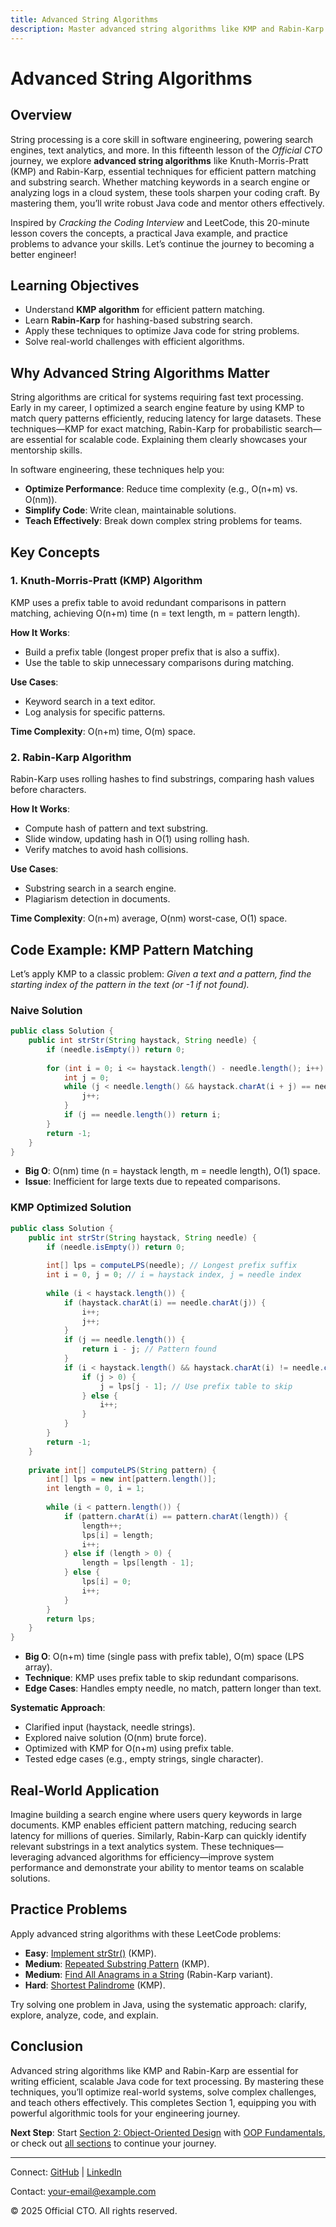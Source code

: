 ```yaml
---
title: Advanced String Algorithms
description: Master advanced string algorithms like KMP and Rabin-Karp in Java for efficient text processing, with practical examples for better software engineering.
---
```


# Advanced String Algorithms

## Overview
String processing is a core skill in software engineering, powering search engines, text analytics, and more. In this fifteenth lesson of the *Official CTO* journey, we explore **advanced string algorithms** like Knuth-Morris-Pratt (KMP) and Rabin-Karp, essential techniques for efficient pattern matching and substring search. Whether matching keywords in a search engine or analyzing logs in a cloud system, these tools sharpen your coding craft. By mastering them, you’ll write robust Java code and mentor others effectively.

Inspired by *Cracking the Coding Interview* and LeetCode, this 20-minute lesson covers the concepts, a practical Java example, and practice problems to advance your skills. Let’s continue the journey to becoming a better engineer!

## Learning Objectives
- Understand **KMP algorithm** for efficient pattern matching.
- Learn **Rabin-Karp** for hashing-based substring search.
- Apply these techniques to optimize Java code for string problems.
- Solve real-world challenges with efficient algorithms.

## Why Advanced String Algorithms Matter
String algorithms are critical for systems requiring fast text processing. Early in my career, I optimized a search engine feature by using KMP to match query patterns efficiently, reducing latency for large datasets. These techniques—KMP for exact matching, Rabin-Karp for probabilistic search—are essential for scalable code. Explaining them clearly showcases your mentorship skills.

In software engineering, these techniques help you:
- **Optimize Performance**: Reduce time complexity (e.g., O(n+m) vs. O(nm)).
- **Simplify Code**: Write clean, maintainable solutions.
- **Teach Effectively**: Break down complex string problems for teams.

## Key Concepts
### 1. Knuth-Morris-Pratt (KMP) Algorithm
KMP uses a prefix table to avoid redundant comparisons in pattern matching, achieving O(n+m) time (n = text length, m = pattern length).

**How It Works**:
- Build a prefix table (longest proper prefix that is also a suffix).
- Use the table to skip unnecessary comparisons during matching.

**Use Cases**:
- Keyword search in a text editor.
- Log analysis for specific patterns.

**Time Complexity**: O(n+m) time, O(m) space.

### 2. Rabin-Karp Algorithm
Rabin-Karp uses rolling hashes to find substrings, comparing hash values before characters.

**How It Works**:
- Compute hash of pattern and text substring.
- Slide window, updating hash in O(1) using rolling hash.
- Verify matches to avoid hash collisions.

**Use Cases**:
- Substring search in a search engine.
- Plagiarism detection in documents.

**Time Complexity**: O(n+m) average, O(nm) worst-case, O(1) space.

## Code Example: KMP Pattern Matching
Let’s apply KMP to a classic problem: *Given a text and a pattern, find the starting index of the pattern in the text (or -1 if not found).*

### Naive Solution
```java
public class Solution {
    public int strStr(String haystack, String needle) {
        if (needle.isEmpty()) return 0;
        
        for (int i = 0; i <= haystack.length() - needle.length(); i++) {
            int j = 0;
            while (j < needle.length() && haystack.charAt(i + j) == needle.charAt(j)) {
                j++;
            }
            if (j == needle.length()) return i;
        }
        return -1;
    }
}
```
- **Big O**: O(nm) time (n = haystack length, m = needle length), O(1) space.
- **Issue**: Inefficient for large texts due to repeated comparisons.

### KMP Optimized Solution
```java
public class Solution {
    public int strStr(String haystack, String needle) {
        if (needle.isEmpty()) return 0;
        
        int[] lps = computeLPS(needle); // Longest prefix suffix
        int i = 0, j = 0; // i = haystack index, j = needle index
        
        while (i < haystack.length()) {
            if (haystack.charAt(i) == needle.charAt(j)) {
                i++;
                j++;
            }
            if (j == needle.length()) {
                return i - j; // Pattern found
            }
            if (i < haystack.length() && haystack.charAt(i) != needle.charAt(j)) {
                if (j > 0) {
                    j = lps[j - 1]; // Use prefix table to skip
                } else {
                    i++;
                }
            }
        }
        return -1;
    }
    
    private int[] computeLPS(String pattern) {
        int[] lps = new int[pattern.length()];
        int length = 0, i = 1;
        
        while (i < pattern.length()) {
            if (pattern.charAt(i) == pattern.charAt(length)) {
                length++;
                lps[i] = length;
                i++;
            } else if (length > 0) {
                length = lps[length - 1];
            } else {
                lps[i] = 0;
                i++;
            }
        }
        return lps;
    }
}
```
- **Big O**: O(n+m) time (single pass with prefix table), O(m) space (LPS array).
- **Technique**: KMP uses prefix table to skip redundant comparisons.
- **Edge Cases**: Handles empty needle, no match, pattern longer than text.

**Systematic Approach**:
- Clarified input (haystack, needle strings).
- Explored naive solution (O(nm) brute force).
- Optimized with KMP for O(n+m) using prefix table.
- Tested edge cases (e.g., empty strings, single character).

## Real-World Application
Imagine building a search engine where users query keywords in large documents. KMP enables efficient pattern matching, reducing search latency for millions of queries. Similarly, Rabin-Karp can quickly identify relevant substrings in a text analytics system. These techniques—leveraging advanced algorithms for efficiency—improve system performance and demonstrate your ability to mentor teams on scalable solutions.

## Practice Problems
Apply advanced string algorithms with these LeetCode problems:
- **Easy**: [Implement strStr()](https://leetcode.com/problems/implement-strstr/) (KMP).
- **Medium**: [Repeated Substring Pattern](https://leetcode.com/problems/repeated-substring-pattern/) (KMP).
- **Medium**: [Find All Anagrams in a String](https://leetcode.com/problems/find-all-anagrams-in-a-string/) (Rabin-Karp variant).
- **Hard**: [Shortest Palindrome](https://leetcode.com/problems/shortest-palindrome/) (KMP).

Try solving one problem in Java, using the systematic approach: clarify, explore, analyze, code, and explain.

## Conclusion
Advanced string algorithms like KMP and Rabin-Karp are essential for writing efficient, scalable Java code for text processing. By mastering these techniques, you’ll optimize real-world systems, solve complex challenges, and teach others effectively. This completes Section 1, equipping you with powerful algorithmic tools for your engineering journey.

**Next Step**: Start [Section 2: Object-Oriented Design](/sections/ood) with [OOP Fundamentals](/sections/ood/oop-fundamentals), or check out [all sections](/sections/) to continue your journey.

---

<footer>
  <p>Connect: <a href="https://github.com/your-profile">GitHub</a> | <a href="https://linkedin.com/in/your-profile">LinkedIn</a></p>
  <p>Contact: <a href="mailto:your-email@example.com">your-email@example.com</a></p>
  <p>&copy; 2025 Official CTO. All rights reserved.</p>
</footer>